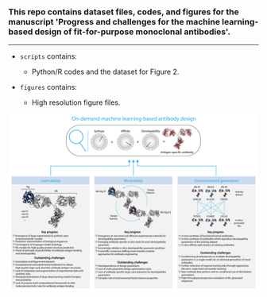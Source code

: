 ### This repo contains  dataset files, codes, and figures for the manuscript 'Progress and challenges for the machine learning-based design of fit-for-purpose monoclonal antibodies'.
***

* ```scripts``` contains:
	* Python/R codes and the dataset for Figure 2.

* ```figures``` contains:
	* High resolution figure files. 

<img
src="https://github.com/csi-greifflab/manuscript_progress_challenges_on-demand_antibody/blob/master/figures/Figure_1.png" width="1000" />

